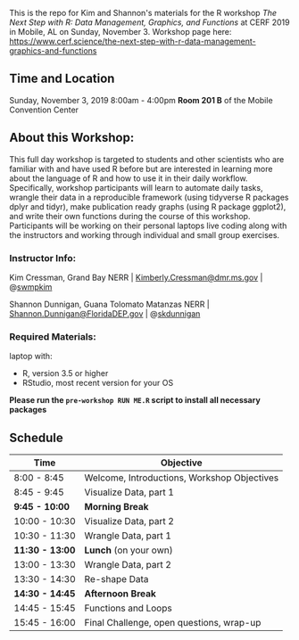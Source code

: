 This is the repo for Kim and Shannon's materials for the R workshop *The Next Step with R: Data Management, Graphics, and Functions* at CERF 2019 in Mobile, AL on Sunday, November 3. Workshop page here: https://www.cerf.science/the-next-step-with-r-data-management-graphics-and-functions

## Time and Location  

Sunday, November 3, 2019
8:00am - 4:00pm
**Room 201 B** of the Mobile Convention Center

## About this Workshop:  

This full day workshop is targeted to students and other scientists who are familiar with and have used R before but are interested in learning more about the language of R and how to use it in their daily workflow. Specifically, workshop participants will learn to automate daily tasks, wrangle their data in a reproducible framework (using tidyverse R packages dplyr and tidyr), make publication ready graphs (using R package ggplot2), and write their own functions during the course of this workshop. Participants will be working on their personal laptops live coding along with the instructors and working through individual and small group exercises. 

### Instructor Info:  

Kim Cressman, Grand Bay NERR  |  [Kimberly.Cressman@dmr.ms.gov](Kimberly.Cressman@dmr.ms.gov)  |  @[swmpkim](http://www.github.com/swmpkim) 

Shannon Dunnigan, Guana Tolomato Matanzas NERR  |  [Shannon.Dunnigan@FloridaDEP.gov](Shannon.Dunnigan@FloridaDEP.gov)  |  @[skdunnigan](http://www.github.com/skdunnigan)

### Required Materials:

laptop with:  

+  R, version 3.5 or higher  
+  RStudio, most recent version for your OS  

**Please run the `pre-workshop RUN ME.R` script to install all necessary packages**  

## Schedule  

Time | Objective 
----|----
8:00 - 8:45 | Welcome, Introductions, Workshop Objectives  
8:45 - 9:45 | Visualize Data, part 1  
**9:45 - 10:00** | **Morning Break**   
10:00 - 10:30 | Visualize Data, part 2  
10:30 - 11:30 | Wrangle Data, part 1  
**11:30 - 13:00** | **Lunch** (on your own)  
13:00 - 13:30 | Wrangle Data, part 2  
13:30 - 14:30 | Re-shape Data  
**14:30 - 14:45** | **Afternoon Break**  
14:45 - 15:45 | Functions and Loops  
15:45 - 16:00 | Final Challenge, open questions, wrap-up  
